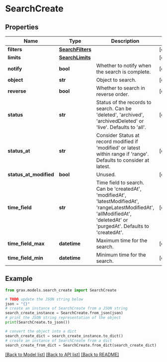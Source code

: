 # SearchCreate


## Properties

Name | Type | Description | Notes
------------ | ------------- | ------------- | -------------
**filters** | [**SearchFilters**](SearchFilters.md) |  | [optional] 
**limits** | [**SearchLimits**](SearchLimits.md) |  | [optional] 
**notify** | **bool** | Whether to notify when the search is complete. | [optional] 
**object** | **str** | Object to search. | [optional] 
**reverse** | **bool** | Whether to search in reverse order. | [optional] 
**status** | **str** | Status of the records to search. Can be &#39;deleted&#39;, &#39;archived&#39;, &#39;archivedDeleted&#39; or &#39;live&#39;. Defaults to &#39;all&#39;. | [optional] 
**status_at** | **str** | Consider Status at record modified if &#39;modified&#39; or latest within range if &#39;range&#39;. Defaults to consider at latest. | [optional] 
**status_at_modified** | **bool** | Unused. | [optional] 
**time_field** | **str** | Time field to search. Can be &#39;createdAt&#39;, &#39;modifiedAt&#39;, &#39;latestModifiedAt&#39;, &#39;rangeLatestModifiedAt&#39;, &#39;allModifiedAt&#39;, &#39;deletedAt&#39; or &#39;purgedAt&#39;. Defaults to &#39;createdAt&#39;. | [optional] 
**time_field_max** | **datetime** | Maximum time for the search. | [optional] 
**time_field_min** | **datetime** | Minimum time for the search. | [optional] 

## Example

```python
from grax.models.search_create import SearchCreate

# TODO update the JSON string below
json = "{}"
# create an instance of SearchCreate from a JSON string
search_create_instance = SearchCreate.from_json(json)
# print the JSON string representation of the object
print(SearchCreate.to_json())

# convert the object into a dict
search_create_dict = search_create_instance.to_dict()
# create an instance of SearchCreate from a dict
search_create_from_dict = SearchCreate.from_dict(search_create_dict)
```
[[Back to Model list]](../README.md#documentation-for-models) [[Back to API list]](../README.md#documentation-for-api-endpoints) [[Back to README]](../README.md)


